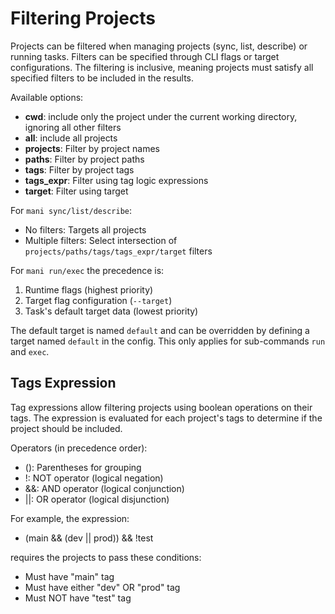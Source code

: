 # Filtering Projects

Projects can be filtered when managing projects (sync, list, describe) or running tasks. Filters can be specified through CLI flags or target configurations. The filtering is inclusive, meaning projects must satisfy all specified filters to be included in the results.

Available options:

- **cwd**: include only the project under the current working directory, ignoring all other filters
- **all**: include all projects
- **projects**: Filter by project names
- **paths**: Filter by project paths
- **tags**: Filter by project tags
- **tags_expr**: Filter using tag logic expressions
- **target**: Filter using target

For `mani sync/list/describe`:

- No filters: Targets all projects
- Multiple filters: Select intersection of `projects/paths/tags/tags_expr/target` filters

For `mani run/exec` the precedence is:

1. Runtime flags (highest priority)
2. Target flag configuration (`--target`)
3. Task's default target data (lowest priority)

The default target is named `default` and can be overridden by defining a target named `default` in the config. This only applies for sub-commands `run` and `exec`.

## Tags Expression

Tag expressions allow filtering projects using boolean operations on their tags.
The expression is evaluated for each project's tags to determine if the project should be included.

Operators (in precedence order):

- (): Parentheses for grouping
- !: NOT operator (logical negation)
- &&: AND operator (logical conjunction)
- ||: OR operator (logical disjunction)

For example, the expression:

- (main && (dev || prod)) && !test

requires the projects to pass these conditions:

- Must have "main" tag
- Must have either "dev" OR "prod" tag
- Must NOT have "test" tag
